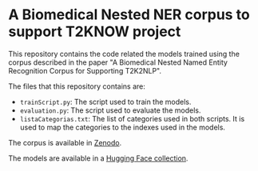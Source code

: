 # A Biomedical Nested NER corpus to support T2KNOW project

This repository contains the code related the models trained using the corpus described in the paper "A Biomedical Nested Named Entity Recognition Corpus for Supporting T2K2NLP".

The files that this repository contains are:
- `trainScript.py`: The script used to train the models.
- `evaluation.py`: The script used to evaluate the models.
- `listaCategorias.txt`: The list of categories used in both scripts. It is used to map the categories to the indexes used in the models.

The corpus is available in [Zenodo](https://zenodo.org/records/12683712).

The models are available in a [Hugging Face collection](https://huggingface.co/collections/edugredu/t2know-models-67862c36aee1dd1f3858bf0d).